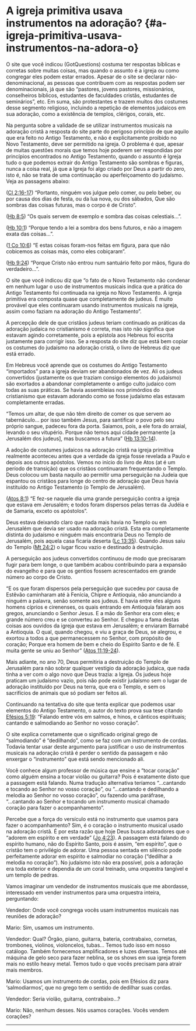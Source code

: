 # A igreja primitiva usava instrumentos na adoração? {#a-igreja-primitiva-usava-instrumentos-na-adora-o}

O site que você indicou (GotQuestions) costuma ter respostas bíblicas e corretas sobre muitas coisas, mas quando o assunto é a igreja ou como congregar eles podem estar errados. Apesar de o site se declarar não-denominacional, as pessoas que contribuem com as respostas podem ser denominacionais, já que são “pastores, jovens pastores, missionários, conselheiros bíblicos, estudantes de faculdades cristãs, estudantes de seminários”, etc. Em suma, são protestantes e trazem muitos dos costumes desse segmento religioso, incluindo a repetição de elementos judaicos em sua adoração, como a existência de templos, clérigos, corais, etc.

Na pergunta sobre a validade de se utilizar instrumentos musicais na adoração cristã a resposta do site parte do perigoso princípio de que aquilo que era feito no Antigo Testamento, e não é explicitamente proibido no Novo Testamento, deve ser permitido na igreja. O problema é que, apesar de muitas questões morais que temos hoje poderem ser respondidas por princípios encontrados no Antigo Testamento, quando o assunto é Igreja tudo o que podemos extrair do Antigo Testamento são sombras e figuras, nunca a coisa real, já que a Igreja foi algo criado por Deus a partir do zero, isto é, não se trata de uma continuação ou aperfeiçoamento do judaísmo. Veja as passagens abaixo:

([Cl 2:16-17](http://bibliaonline.com.br/acf/cl/2/16-17)) “Portanto, ninguém vos julgue pelo comer, ou pelo beber, ou por causa dos dias de festa, ou da lua nova, ou dos sábados, Que são sombras das coisas futuras, mas o corpo é de Cristo”.

([Hb 8:5](http://bibliaonline.com.br/acf/hb/8/5)) “Os quais servem de exemplo e sombra das coisas celestiais...”.

([Hb 10:1](http://bibliaonline.com.br/acf/hb/10/1)) “Porque tendo a lei a sombra dos bens futuros, e não a imagem exata das coisas...”.

([1 Co 10:6](http://bibliaonline.com.br/acf/1co/10/6)) “E estas coisas foram-nos feitas em figura, para que não cobicemos as coisas más, como eles cobiçaram”.

([Hb 9:24](http://bibliaonline.com.br/acf/hb/9/24)) “Porque Cristo não entrou num santuário feito por mãos, figura do verdadeiro...”.

O site que você indicou diz que “o fato de o Novo Testamento não condenar em nenhum lugar o uso de instrumentos musicais indica que a prática do Antigo Testamento foi continuada na igreja no Novo Testamento. A igreja primitiva era composta quase que completamente de judeus. É muito provável que eles continuaram usando instrumentos musicais na igreja, assim como faziam na adoração do Antigo Testamento”.

A percepção dele de que cristãos judeus teriam continuado as práticas da adoração judaica no cristianismo é correta, mas isto não significa que estavam agindo corretamente, pois a epístola aos Hebreus foi escrita justamente para corrigir isso. Se a resposta do site diz que está bem copiar os costumes do judaísmo na adoração cristã, o livro de Hebreus diz que está errado.

Em Hebreus você aprende que os costumes do Antigo Testamento “importados” para a igreja deviam ser abandonados de vez. Ali os judeus convertidos (justamente os que traziam consigo elementos do judaísmo) são exortados a abandonar completamente o antigo culto judaico com todas as suas práticas. Se havia assembleias nos primórdios do cristianismo que estavam adorando como se fosse judaísmo elas estavam completamente erradas.

“Temos um altar, de que não têm direito de comer os que servem ao tabernáculo... por isso também Jesus, para santificar o povo pelo seu próprio sangue, padeceu fora da porta. Saiamos, pois, a ele fora do arraial, levando o seu vitupério. Porque não temos aqui cidade permanente [a Jerusalém dos judeus], mas buscamos a futura” ([Hb 13:10-14](http://bibliaonline.com.br/acf/hb/13/10-14)).

A adoção de costumes judaicos na adoração cristã na igreja primitiva realmente aconteceu antes que a verdade da igreja fosse revelada a Paulo e depois aos outros apóstolos. Vemos no início do livro de Atos (at é um período de transição) que os cristãos continuaram frequentando o Templo. Deus colocou um basta naquilo ao permitir uma perseguição na Judeia que espantou os cristãos para longe do centro de adoração que Deus havia instituído no Antigo Testamento (o Templo de Jerusalém).

([Atos 8:1](http://bibliaonline.com.br/acf/atos/8/1)) “E fez-se naquele dia uma grande perseguição contra a igreja que estava em Jerusalém; e todos foram dispersos pelas terras da Judéia e de Samaria, exceto os apóstolos”.

Deus estava deixando claro que nada mais havia no Templo ou em Jerusalém que devia ser usado na adoração cristã. Esta era completamente distinta do judaísmo e ninguém mais encontraria Deus no Templo de Jerusalém, pois aquela casa ficaria deserta ([Lc 13:35](http://bibliaonline.com.br/acf/lc/13/35)). Quando Jesus saiu do Templo ([Mt 24:2](http://bibliaonline.com.br/acf/mt/24/2)) o lugar ficou vazio e destinado à destruição.

A perseguição aos judeus convertidos continuou de modo que precisaram fugir para bem longe, o que também acabou contribuindo para a expansão do evangelho e para que os gentios fossem acrescentados em grande número ao corpo de Cristo.

“E os que foram dispersos pela perseguição que sucedeu por causa de Estêvão caminharam até à Fenícia, Chipre e Antioquia, não anunciando a ninguém a palavra, senão somente aos judeus. E havia entre eles alguns homens cíprios e cirenenses, os quais entrando em Antioquia falaram aos gregos, anunciando o Senhor Jesus. E a mão do Senhor era com eles; e grande número creu e se converteu ao Senhor. E chegou a fama destas coisas aos ouvidos da igreja que estava em Jerusalém; e enviaram Barnabé a Antioquia. O qual, quando chegou, e viu a graça de Deus, se alegrou, e exortou a todos a que permanecessem no Senhor, com propósito de coração; Porque era homem de bem e cheio do Espírito Santo e de fé. E muita gente se uniu ao Senhor” ([Atos 11:19-24](http://bibliaonline.com.br/acf/atos/11/19-24)).

Mais adiante, no ano 70, Deus permitiria a destruição do Templo de Jerusalém para não sobrar qualquer vestígio da adoração judaica, que nada tinha a ver com o algo novo que Deus trazia: a Igreja. Os judeus hoje praticam um judaísmo vazio, pois não pode existir judaísmo sem o lugar de adoração instituído por Deus na terra, que era o Templo, e sem os sacrifícios de animais que só podiam ser feitos ali.

Continuando na tentativa do site que tenta explicar que podemos usar elementos do Antigo Testamento, o autor do texto prova sua tese citando [Efésios 5:19](http://bibliaonline.com.br/acf/ef/5/19): “Falando entre vós em salmos, e hinos, e cânticos espirituais; cantando e salmodiando ao Senhor no vosso coração”.

O site explica corretamente que o significado original grego de “salmodiando” é “dedilhando”, como se faz com um instrumento de cordas. Todavia tentar usar deste argumento para justificar o uso de instrumentos musicais na adoração cristã é perder o sentido da passagem e não enxergar o “instrumento” que está sendo mencionado ali.

Você conhece algum professor de música que ensine a “tocar coração” como alguém ensina a tocar violão ou guitarra? Pois é exatamente disto que a passagem está falando. Numa tradução alternativa teríamos “...cantando e tocando ao Senhor no vosso coração”, ou “...cantando e dedilhando a melodia ao Senhor no vosso coração”, ou fazendo uma paráfrase, “...cantando ao Senhor e tocando um instrumento musical chamado coração para fazer o acompanhamento”.

Percebe que a força do versículo está no instrumento que usamos para fazer o acompanhamento? Sim, é o coração o instrumento musical usado na adoração cristã. É por esta razão que hoje Deus busca adoradores que o “adorem em espírito e em verdade” ([Jo 4:23](http://bibliaonline.com.br/acf/jo/4/23)). A passagem está falando do espírito humano, não do Espírito Santo, pois é assim, “em espírito”, que o cristão tem o privilégio de adorar. Uma pessoa sentada em silêncio pode perfeitamente adorar em espírito e salmodiar no coração (“dedilhar a melodia no coração”). No judaísmo isto não era possível, pois a adoração era toda exterior e dependia de um coral treinado, uma orquestra tangível e um templo de pedras.

Vamos imaginar um vendedor de instrumentos musicais que me abordasse, interessado em vender instrumentos para uma orquestra inteira, perguntando:

Vendedor: Onde você congrega vocês usam instrumentos musicais nas reuniões de adoração?

Mario: Sim, usamos um instrumento.

Vendedor: Qual? Órgão, piano, guitarra, bateria, contrabaixo, cornetas, trombones, violinos, violoncelos, tubas... Temos tudo isso em nosso catálogo. Também fornecemos amplificadores e luzes diversas. Temos até máquina de gelo seco para fazer neblina, se os shows em sua igreja forem mais no estilo heavy metal. Temos tudo o que vocês precisam para atrair mais membros.

Mario: Usamos um instrumento de cordas, pois em Efésios diz para ‘salmodiarmos’, que no grego tem o sentido de dedilhar suas cordas.

Vendedor: Seria violão, guitarra, contrabaixo...?

Mario: Não, nenhum desses. Nós usamos corações. Vocês vendem corações?

*****